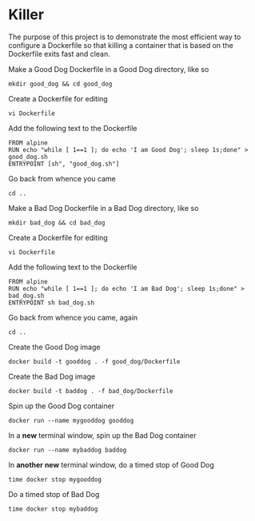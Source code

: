 # Killer

The purpose of this project is to demonstrate the most efficient way to configure a Dockerfile so that killing
a container that is based on the Dockerfile exits fast and clean.


Make a Good Dog Dockerfile in a Good Dog directory, like so

`mkdir good_dog && cd good_dog`

Create a Dockerfile for editing

`vi Dockerfile`

Add the following text to the Dockerfile

```text
FROM alpine
RUN echo "while [ 1==1 ]; do echo 'I am Good Dog'; sleep 1s;done" > good_dog.sh
ENTRYPOINT [sh", "good_dog.sh"]
```

Go back from whence you came 

`cd ..`


Make a Bad Dog Dockerfile in a Bad Dog directory, like so

`mkdir bad_dog && cd bad_dog`

Create a Dockerfile for editing

`vi Dockerfile`

Add the following text to the Dockerfile

```text
FROM alpine
RUN echo "while [ 1==1 ]; do echo 'I am Bad Dog'; sleep 1s;done" > bad_dog.sh
ENTRYPOINT sh bad_dog.sh
```

Go back from whence you came, again 

`cd ..`

Create the Good Dog image

`docker build -t gooddog . -f good_dog/Dockerfile`

Create the Bad Dog image

`docker build -t baddog . -f bad_dog/Dockerfile`

Spin up the Good Dog container

`docker run --name mygooddog gooddog`

In a **new** terminal window, spin up the Bad Dog container

`docker run --name mybaddog baddog`

In **another new** terminal window, do a timed stop of Good Dog

`time docker stop mygooddog`

Do a timed stop of Bad Dog

`time docker stop mybaddog`



